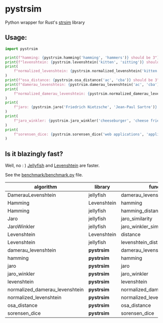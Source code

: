 # pystrsim
Python wrapper for Rust's [strsim](https://crates.io/crates/strsim) library

## Usage:
```python
import pystrsim

print(f"hamming: {pystrsim.hamming('hamming', 'hammers')} should be 3")
print(f"levenshtein: {pystrsim.levenshtein('kitten', 'sitting')} should be 3")
print(
    f"normalized_levenshtein: {pystrsim.normalized_levenshtein('kitten', 'sitting')} should be ~0.571"
)
print(f"osa_distance: {pystrsim.osa_distance('ac', 'cba')} should be 3")
print(f"damerau_levenshtein: {pystrsim.damerau_levenshtein('ac', 'cba')} should be 2")
print(
    f"normalized_damerau_levenshtein: {pystrsim.normalized_damerau_levenshtein('levenshtein', 'löwenbräu')} should be ~0.272"
)
print(
    f"jaro: {pystrsim.jaro('Friedrich Nietzsche', 'Jean-Paul Sartre')} should be ~0.392"
)
print(
    f"jaro_winkler: {pystrsim.jaro_winkler('cheeseburger', 'cheese fries')} should be ~0.911"
)
print(
    f"sorensen_dice: {pystrsim.sorensen_dice('web applications', 'applications of the web')} should be ~0.7878787878787878"
)

```

## Is it blazingly fast?

Well, no : ) 
[Jellyfish](https://github.com/jamesturk/jellyfish) and [Levenshtein](https://github.com/ztane/python-Levenshtein) are faster.

See the [benchmark/benchmark.py](benchmark/benchmark.py) file.

| algorithm                      | library      | function                       |        time |
|--------------------------------|--------------|--------------------------------|-------------|
| DamerauLevenshtein             | jellyfish    | damerau_levenshtein_distance   | 0.00593378  |
| Hamming                        | Levenshtein  | hamming                        | 0.000683438 |
| Hamming                        | jellyfish    | hamming_distance               | 0.00112426  |
| Jaro                           | jellyfish    | jaro_similarity                | 0.00206124  |
| JaroWinkler                    | jellyfish    | jaro_winkler_similarity        | 0.00221943  |
| Levenshtein                    | Levenshtein  | distance                       | 0.00115115  |
| Levenshtein                    | jellyfish    | levenshtein_distance           | 0.00257007  |
| damerau_levenshtein            | **pystrsim** | damerau_levenshtein            | 0.380067    |
| hamming                        | **pystrsim** | hamming                        | 0.0116847   |
| jaro                           | **pystrsim** | jaro                           | 0.0547281   |
| jaro_winkler                   | **pystrsim** | jaro_winkler                   | 0.057244    |
| levenshtein                    | **pystrsim** | levenshtein                    | 0.102525    |
| normalized_damerau_levenshtein | **pystrsim** | normalized_damerau_levenshtein | 0.389092    |
| normalized_levenshtein         | **pystrsim** | normalized_levenshtein         | 0.107314    |
| osa_distance                   | **pystrsim** | osa_distance                   | 0.15746     |
| sorensen_dice                  | **pystrsim** | sorensen_dice                  | 0.0973786   |
